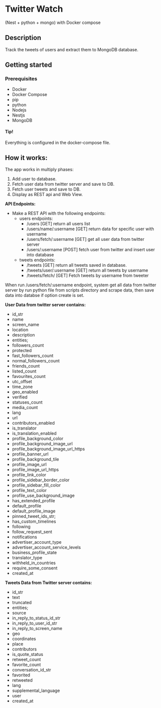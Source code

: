 # Twitter Watch
(Nest + python + mongo) with Docker compose

## Description
Track the tweets of users and extract them to MongoDB database.

## Getting started
### Prerequisites
- Docker
- Docker Compose
- pip
- python
- Nodejs
- Nestjs
- MongoDB

#### Tip!
Everything is configured in the docker-compose file.

## How it works:
The app works in multiply phases:
1. Add user to database.
2. Fetch user data from twitter server and save to DB.
3. Fetch user tweets and save to DB.
4. Display as REST api and Web View.

**API Endpoints:**
- Make a REST API with the following endpoints:
  - users endpoints:
    - /users [GET] return all users list
    - /users/name/:username [GET] return data for specific user with username
    - /users/fetch/:username [GET] get all user data from twitter server
    - /users/:username [POST] fetch user from twitter and insert user into database
  - tweets endpoints:
    - /tweets [GET] return all tweets saved in database.
    - /tweets/user/:username [GET] return all tweets by username
    - /tweets/fetch/ [GET] Fetch tweets by username from tweeter
    
When run /users/fetch/:username endpoint, system get all data from twitter server by run python file from scripts directory and scrape data, then save data into databse if option create is set. 

**User Data from twitter server contains:**
  - id_str
  - name
  - screen_name
  - location
  - description
  - entities;
  - followers_count
  - protected
  - fast_followers_count
  - normal_followers_count
  - friends_count
  - listed_count
  - favourites_count
  - utc_offset
  - time_zone
  - geo_enabled
  - verified
  - statuses_count
  - media_count
  - lang
  - url
  - contributors_enabled
  - is_translator
  - is_translation_enabled
  - profile_background_color
  - profile_background_image_url
  - profile_background_image_url_https
  - profile_banner_url
  - profile_background_tile
  - profile_image_url
  - profile_image_url_https
  - profile_link_color
  - profile_sidebar_border_color
  - profile_sidebar_fill_color
  - profile_text_color
  - profile_use_background_image
  - has_extended_profile
  - default_profile
  - default_profile_image
  - pinned_tweet_ids_str;
  - has_custom_timelines
  - following
  - follow_request_sent
  - notifications
  - advertiser_account_type
  - advertiser_account_service_levels
  - business_profile_state
  - translator_type
  - withheld_in_countries
  - require_some_consent
  - created_at

**Tweets Data from Twitter server contains:**
  - id_str
  - text
  - truncated
  - entities;
  - source
  - in_reply_to_status_id_str
  - in_reply_to_user_id_str
  - in_reply_to_screen_name
  - geo
  - coordinates
  - place
  - contributors
  - is_quote_status
  - retweet_count
  - favorite_count
  - conversation_id_str
  - favorited
  - retweeted
  - lang
  - supplemental_language
  - user
  - created_at
